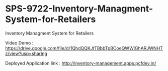# SPS-9722-Inventory-Managment-System-for-Retailers
Inventory Managment System for Retailers

Video Demo : https://drive.google.com/file/d/1QhdQQKJtTBbbTpBCoeQWWlGhARJWNHTz/view?usp=sharing

Deployed Application link : http://inventory-management.apps.pcfdev.in/
